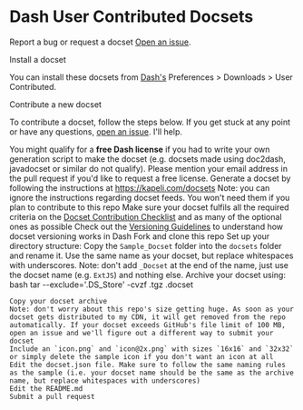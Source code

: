 Dash User Contributed Docsets
=======================
Report a bug or request a docset
[Open an issue](https://github.com/Kapeli/Dash-User-Contributions/issues/new).

Install a docset

You can install these docsets from [Dash's](https://kapeli.com/dash) Preferences > Downloads > User Contributed.

Contribute a new docset

To contribute a docset, follow the steps below. If you get stuck at any point or have any questions, [open an issue](https://github.com/Kapeli/Dash-User-Contributions/issues). I'll help.

You might qualify for a **free Dash license** if you had to write your own generation script to make the docset (e.g. docsets made using doc2dash, javadocset or similar do not qualify). Please mention your email address in the pull request if you'd like to request a free license.
Generate a docset by following the instructions at https://kapeli.com/docsets
Note: you can ignore the instructions regarding docset feeds. You won't need them if you plan to contribute to this repo
Make sure your docset fulfils all the required criteria on the [Docset Contribution Checklist](https://github.com/Kapeli/Dash-User-Contributions/wiki/Docset-Contribution-Checklist) and as many of the optional ones as possible
Check out the [Versioning Guidelines](https://github.com/Kapeli/Dash-User-Contributions/wiki/Docset-Versioning-Guidelines) to understand how docset versioning works in Dash
Fork and clone this repo
Set up your directory structure:
Copy the `Sample_Docset` folder into the `docsets` folder and rename it. Use the same name as your docset, but replace whitespaces with underscores. Note: don't add `_Docset` at the end of the name, just use the docset name (e.g. `ExtJS`) and nothing else.
Archive your docset using:
bash
  tar --exclude='.DS_Store' -cvzf <docset name>.tgz <docset name>.docset
  ```
Copy your docset archive
Note: don't worry about this repo's size getting huge. As soon as your docset gets distributed to my CDN, it will get removed from the repo automatically. If your docset exceeds GitHub's file limit of 100 MB, open an issue and we'll figure out a different way to submit your docset
Include an `icon.png` and `icon@2x.png` with sizes `16x16` and `32x32` or simply delete the sample icon if you don't want an icon at all
Edit the docset.json file. Make sure to follow the same naming rules as the sample (i.e. your docset name should be the same as the archive name, but replace whitespaces with underscores)
Edit the README.md
Submit a pull request
